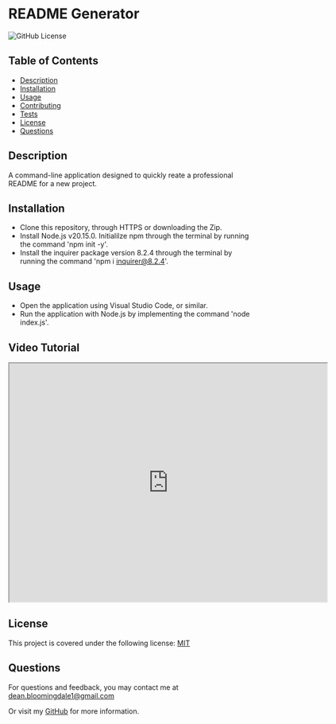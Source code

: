 # README Generator

  ![GitHub License](https://img.shields.io/badge/License-MIT-blue)

   ## Table of Contents 
  * [Description](#description)
  * [Installation](#installation)
  * [Usage](#usage)
  * [Contributing](#contributing)
  * [Tests](#tests)
  * [License](#license)
  * [Questions](#questions)
  

   ## Description
   A command-line application designed to quickly reate a professional README for a new project.

   ## Installation
   - Clone this repository, through HTTPS or downloading the Zip. 
   - Install Node.js v20.15.0. Initialilze npm through the terminal by running the command 'npm init -y'.
   - Install the inquirer package version 8.2.4 through the terminal by running the command 'npm i inquirer@8.2.4'. 

   ## Usage
   - Open the application using Visual Studio Code, or similar. 
   - Run the application with Node.js by implementing the command 'node index.js'.

   ## Video Tutorial
   <iframe src="https://drive.google.com/file/d/1AW5pw4CKOA9lwfhFFjHhHeVgATcFE0Cg/preview" width="640" height="480"></iframe>

   ## License
   This project is covered under the following license:
    [MIT](https://opensource.org/license/MIT)

    
    

   ## Questions
   For questions and feedback, you may contact me at [dean.bloomingdale1@gmail.com](mailto:dean.bloomingdale1@gmail.com)

   Or visit my [GitHub](https://github.com/DeadSeaTupperware) for more information.

